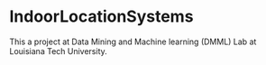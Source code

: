 # IndoorLocationSystems
This a project at Data Mining and Machine learning (DMML) Lab at Louisiana Tech University.
